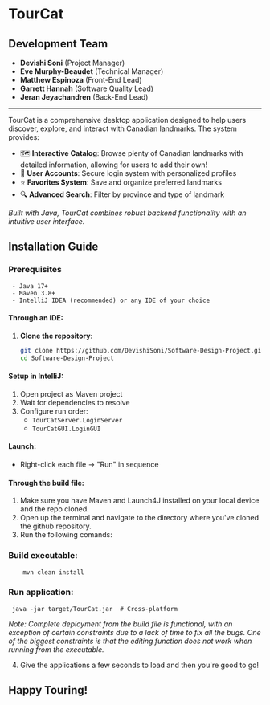 # **TourCat**
## Development Team  
- **Devishi Soni** (Project Manager)
- **Eve Murphy-Beaudet** (Technical Manager)  
- **Matthew Espinoza** (Front-End Lead)
- **Garrett Hannah** (Software Quality Lead)
- **Jeran Jeyachandren** (Back-End Lead)

---

TourCat is a comprehensive desktop application designed to help users discover, explore, and interact with Canadian landmarks. The system provides:  

- 🗺️ **Interactive Catalog**: Browse plenty of Canadian landmarks with detailed information, allowing for users to add their own!
- 🔐 **User Accounts**: Secure login system with personalized profiles  
- ⭐ **Favorites System**: Save and organize preferred landmarks    
- 🔍 **Advanced Search**: Filter by province and type of landmark

*Built with Java, TourCat combines robust backend functionality with an intuitive user interface.*  


## Installation Guide
### Prerequisites
     - Java 17+ 
     - Maven 3.8+
     - IntelliJ IDEA (recommended) or any IDE of your choice

#### Through an IDE: ####
1. **Clone the repository**:  
   ```bash  
   git clone https://github.com/DevishiSoni/Software-Design-Project.git 
   cd Software-Design-Project
#### Setup in IntelliJ:
1. Open project as Maven project
2. Wait for dependencies to resolve
3. Configure run order:
   - `TourCatServer.LoginServer`
   - `TourCatGUI.LoginGUI`
#### Launch:
- Right-click each file → "Run" in sequence
  
#### Through the build file: ####
1. Make sure you have Maven and Launch4J installed on your local device and the repo cloned. 
2. Open up the terminal and navigate to the directory where you've cloned the github repository.
3. Run the following comands:
### Build executable: ###
        mvn clean install
### Run application:
     java -jar target/TourCat.jar  # Cross-platform

*Note: Complete deployment from the build file is functional, with an exception of certain constraints due to a lack of time to fix all the bugs. One of the biggest constraints is that the editing function does not work when running from the executable.*

4. Give the applications a few seconds to load and then you're good to go!




## Happy Touring!


